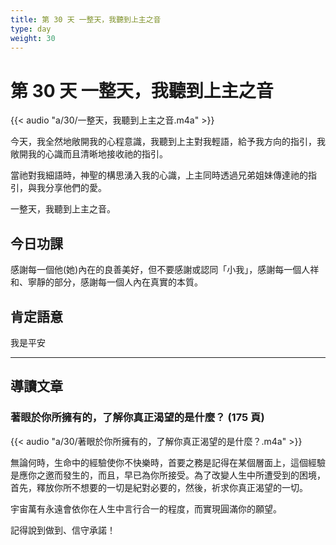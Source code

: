 ```yaml
---
title: 第 30 天 一整天，我聽到上主之音
type: day
weight: 30
---
```


# 第 30 天 一整天，我聽到上主之音

{{< audio "a/30/一整天，我聽到上主之音.m4a" >}}

今天，我全然地敞開我的心程意識，我聽到上主對我輕語，給予我方向的指引，我敞開我的心識而且清晰地接收祂的指引。

當祂對我細語時，神聖的構思湧入我的心識，上主同時透過兄弟姐妹傳達祂的指引，與我分享他們的愛。

一整天，我聽到上主之音。

## 今日功課

感謝每一個他(她)內在的良善美好，但不要感謝或認同「小我」，感謝每一個人祥和、寧靜的部分，感謝每一個人內在真實的本質。

## 肯定語意

我是平安

---

## 導讀文章

### 著眼於你所擁有的，了解你真正渴望的是什麼？ (175 頁)

{{< audio "a/30/著眼於你所擁有的，了解你真正渴望的是什麼？.m4a" >}}

無論何時，生命中的經驗使你不快樂時，首要之務是記得在某個層面上，這個經驗是應你之邀而發生的，而且，早已為你所接受。為了改變人生中所遭受到的困境，首先，釋放你所不想要的一切是紀對必要的，然後，祈求你真正渴望的一切。

宇宙萬有永遠會依你在人生中言行合一的程度，而實現圓滿你的願望。

記得說到做到、信守承諾！
